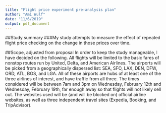 ```yaml
---
title: "Flight price experiment pre-analysis plan"
author: "Ami Wulf"
date: "11/6/2019"
output: pdf_document
---
```


##Study summary
###My study attempts to measure the effect of repeated flight price checking on the change in those prices over time.

##Scope, adjusted from proposal
In order to keep the study manageable, I have decided on the following. All flights will be limited to the basic fares of nonstop routes run by United, Delta, and American Airlines. The airports will be picked from a geographically dispersed list: SEA, SFO, LAX, DEN, DFW, ORD, ATL, BOS, and LGA. All of these airports are hubs of at least one of the three airlines of interest, and have traffic from all three. The times considered will be between 7am and 3pm on Wednesday, February 12th and Wednesday, February 19th, far enough away so that flights will not likely sell out. The websites used will be (and will be blocked on) official airline websites, as well as three independent travel sites (Expedia, Booking, and TripAdvisor).